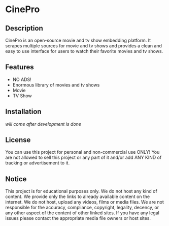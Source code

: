 # CinePro

## Description

CinePro is an open-source movie and tv show embedding platform. It scrapes multiple sources for movie and tv shows and provides a clean and easy to use interface for users to watch their favorite movies and tv shows.

## Features

- NO ADS!
- Enormous library of movies and tv shows
- Movie
- TV Show

## Installation

_will come after development is done_

## License

You can use this project for personal and non-commercial use ONLY! You are not allowed to sell this project or any part of it and/or add ANY KIND of tracking or advertisement to it.

## Notice

This project is for educational purposes only. We do not host any kind of content. We provide only the links to already available content on the internet. We do not host, upload any videos, films or media files. We are not responsible for the accuracy, compliance, copyright, legality, decency, or any other aspect of the content of other linked sites. If you have any legal issues please contact the appropriate media file owners or host sites.
